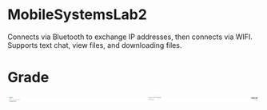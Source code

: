 # MobileSystemsLab2
Connects via Bluetooth to exchange IP addresses, then connects via WIFI. Supports text chat, view files, and downloading files.
# Grade
![ScreenShot](https://github.com/USB-Port/MobileSystemsLab2/blob/master/MobileSystemsLab2Grade.PNG)
